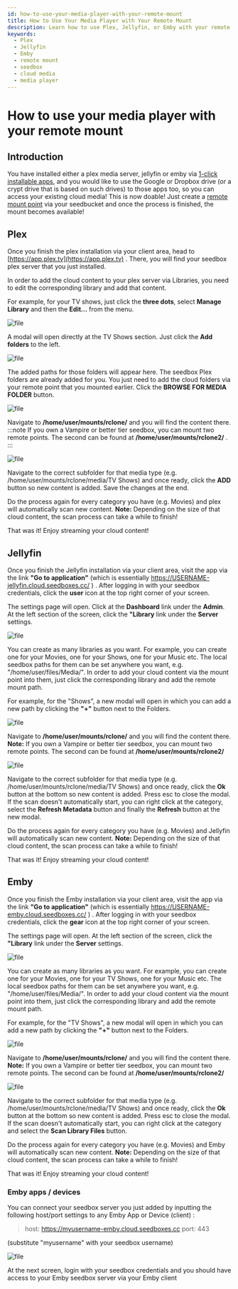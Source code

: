 ```yaml
---
id: how-to-use-your-media-player-with-your-remote-mount
title: How to Use Your Media Player with Your Remote Mount
description: Learn how to use Plex, Jellyfin, or Emby with your remote mount to access your cloud media on your seedbox.
keywords:
  - Plex
  - Jellyfin
  - Emby
  - remote mount
  - seedbox
  - cloud media
  - media player
---
```


# How to use your media player with your remote mount

## Introduction

You have installed either a plex media server, jellyfin or emby via [1-click installable apps](./How_to_install_our_1-Click_applications.md), and you would like to use the Google or Dropbox drive (or a crypt drive that is based on such drives) to those apps too, so you can access your existing cloud media!
This is now doable! Just create a [remote mount point](./How_to_mount_a_remote_drive_to_your_seedbox.md) via your seedbucket and once the process is finished, the mount becomes available!

## Plex

Once you finish the plex installation via your client area, head to [https://app.plex.tv](https://app.plex.tv) . There, you will find your seedbox plex server that you just installed.

In order to add the cloud content to your plex server via Libraries, you need to edit the corresponding library and add that content.

For example, for your TV shows, just click the **three dots**, select **Manage Library** and then the **Edit...** from the menu.

![file](https://rapiddot-support-community-uploads.s3.amazonaws.com/uploads/image-1639741275536.PNG)

A modal will open directly at the TV Shows section. Just click the **Add folders** to the left.

![file](https://rapiddot-support-community-uploads.s3.amazonaws.com/uploads/image-1639741564252.PNG)

The added paths for those folders will appear here. The seedbox Plex folders are already added for you. You just need to add the cloud folders via your remote point that you mounted earlier. Click the **BROWSE FOR MEDIA FOLDER** button.

![file](https://rapiddot-support-community-uploads.s3.amazonaws.com/uploads/image-1639741592323.PNG)

Navigate to **/home/user/mounts/rclone/**  and you will find the content there.
:::note
If you own a Vampire or better tier seedbox, you can mount two remote points. The second can be found at **/home/user/mounts/rclone2/** .
:::

![file](https://rapiddot-support-community-uploads.s3.amazonaws.com/uploads/image-1639741658325.PNG)

Navigate to the correct subfolder for that media type (e.g. /home/user/mounts/rclone/media/TV Shows) and once ready, click the **ADD** button so new content is added. Save the changes at the end.

Do the process again for every category you have (e.g. Movies) and plex will automatically scan new content.
**Note:** Depending on the size of that cloud content, the scan process can take a while to finish!

That was it! Enjoy streaming your cloud content!

## Jellyfin
Once you finish the Jellyfin installation via your client area, visit the app via the link **"Go to application"** (which is essentially https://USERNAME-jellyfin.cloud.seedboxes.cc/ ) . After logging in with your seedbox credentials, click the **user** icon at the top right corner of your screen.

The settings page will open. Click at the **Dashboard** link under the **Admin**.
At the left section of the screen, click the **"Library** link under the **Server** settings.

![file](https://rapiddot-support-community-uploads.s3.amazonaws.com/uploads/image-1639752559297.PNG)

You can create as many libraries as you want. For example, you can create one for your Movies, one for your Shows, one for your Music etc. The local seedbox paths for them can be set anywhere you want, e.g. "/home/user/files/Media/". 
In order to add your cloud content via the mount point into them, just click the corresponding library and add the remote mount path.

For example, for the "Shows", a new modal will open in which you can add a new path by clicking the **"+"** button next to the Folders.

![file](https://rapiddot-support-community-uploads.s3.amazonaws.com/uploads/image-1639752625101.PNG)

Navigate to **/home/user/mounts/rclone/**  and you will find the content there.
**Note:** If you own a Vampire or better tier seedbox, you can mount two remote points. The second can be found at **/home/user/mounts/rclone2/**

![file](https://rapiddot-support-community-uploads.s3.amazonaws.com/uploads/image-1639752659561.PNG)

Navigate to the correct subfolder for that media type (e.g. /home/user/mounts/rclone/media/TV Shows) and once ready, click the **Ok** button at the bottom so new content is added. Press esc to close the modal. If the scan doesn't automatically start, you can right click at the category, select the **Refresh Metadata** button and finally the **Refresh** button at the new modal.

Do the process again for every category you have (e.g. Movies) and Jellyfin will automatically scan new content.
**Note:** Depending on the size of that cloud content, the scan process can take a while to finish!

That was it! Enjoy streaming your cloud content!

## Emby
Once you finish the Emby installation via your client area, visit the app via the link **"Go to application"** (which is essentially https://USERNAME-emby.cloud.seedboxes.cc/ ) . After logging in with your seedbox credentials, click the **gear** icon at the top right corner of your screen.

The settings page will open. At the left section of the screen, click the **"Library** link under the **Server** settings.

![file](https://rapiddot-support-community-uploads.s3.amazonaws.com/uploads/image-1639751062104.PNG)

You can create as many libraries as you want. For example, you can create one for your Movies, one for your TV Shows, one for your Music etc. The local seedbox paths for them can be set anywhere you want, e.g. "/home/user/files/Media/". 
In order to add your cloud content via the mount point into them, just click the corresponding library and add the remote mount path.

For example, for the "TV Shows", a new modal will open in which you can add a new path by clicking the **"+"** button next to the Folders.

![file](https://rapiddot-support-community-uploads.s3.amazonaws.com/uploads/image-1639751324291.PNG)

Navigate to **/home/user/mounts/rclone/**  and you will find the content there.
**Note:** If you own a Vampire or better tier seedbox, you can mount two remote points. The second can be found at **/home/user/mounts/rclone2/**

![file](https://rapiddot-support-community-uploads.s3.amazonaws.com/uploads/image-1639751404889.PNG)

Navigate to the correct subfolder for that media type (e.g. /home/user/mounts/rclone/media/TV Shows) and once ready, click the **Ok** button at the bottom so new content is added. Press esc to close the modal. If the scan doesn't automatically start, you can right click at the category and select the **Scan Library Files** button.

Do the process again for every category you have (e.g. Movies) and Emby will automatically scan new content.
**Note:** Depending on the size of that cloud content, the scan process can take a while to finish!

That was it! Enjoy streaming your cloud content!

### Emby apps / devices
You can connect your seedbox server you just added by inputting the following host/port settings to any Emby App or Device (client) :

> host: https://myusername-emby.cloud.seedboxes.cc
> port: 443

  (substitute "myusername" with your seedbox username)

![file](https://rapiddot-support-community-uploads.s3.amazonaws.com/uploads/image-1640077741198.PNG)

At the next screen, login with your seedbox credentials and you should have access to your Emby seedbox server via your Emby client